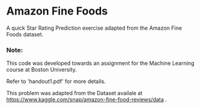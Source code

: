 # Amazon Fine Foods

A quick Star Rating Prediction exercise adapted from the Amazon Fine Foods dataset.

### Note:
This code was developed towards an assignment for the Machine Learning course at Boston University.

Refer to 'handout1.pdf' for more details.

This problem was adapted from the Dataset availale at https://www.kaggle.com/snap/amazon-fine-food-reviews/data .
